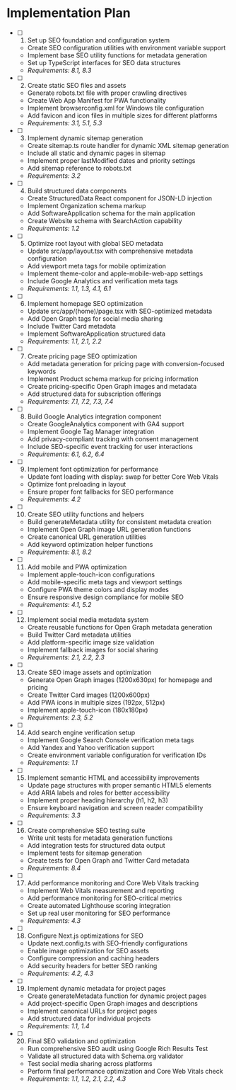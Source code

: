 # Implementation Plan

- [ ] 1. Set up SEO foundation and configuration system
  - Create SEO configuration utilities with environment variable support
  - Implement base SEO utility functions for metadata generation
  - Set up TypeScript interfaces for SEO data structures
  - _Requirements: 8.1, 8.3_

- [ ] 2. Create static SEO files and assets
  - Generate robots.txt file with proper crawling directives
  - Create Web App Manifest for PWA functionality
  - Implement browserconfig.xml for Windows tile configuration
  - Add favicon and icon files in multiple sizes for different platforms
  - _Requirements: 3.1, 5.1, 5.3_

- [ ] 3. Implement dynamic sitemap generation
  - Create sitemap.ts route handler for dynamic XML sitemap generation
  - Include all static and dynamic pages in sitemap
  - Implement proper lastModified dates and priority settings
  - Add sitemap reference to robots.txt
  - _Requirements: 3.2_

- [ ] 4. Build structured data components
  - Create StructuredData React component for JSON-LD injection
  - Implement Organization schema markup
  - Add SoftwareApplication schema for the main application
  - Create Website schema with SearchAction capability
  - _Requirements: 1.2_

- [ ] 5. Optimize root layout with global SEO metadata
  - Update src/app/layout.tsx with comprehensive metadata configuration
  - Add viewport meta tags for mobile optimization
  - Implement theme-color and apple-mobile-web-app settings
  - Include Google Analytics and verification meta tags
  - _Requirements: 1.1, 1.3, 4.1, 6.1_

- [ ] 6. Implement homepage SEO optimization
  - Update src/app/(home)/page.tsx with SEO-optimized metadata
  - Add Open Graph tags for social media sharing
  - Include Twitter Card metadata
  - Implement SoftwareApplication structured data
  - _Requirements: 1.1, 2.1, 2.2_

- [ ] 7. Create pricing page SEO optimization
  - Add metadata generation for pricing page with conversion-focused keywords
  - Implement Product schema markup for pricing information
  - Create pricing-specific Open Graph images and metadata
  - Add structured data for subscription offerings
  - _Requirements: 7.1, 7.2, 7.3, 7.4_

- [ ] 8. Build Google Analytics integration component
  - Create GoogleAnalytics component with GA4 support
  - Implement Google Tag Manager integration
  - Add privacy-compliant tracking with consent management
  - Include SEO-specific event tracking for user interactions
  - _Requirements: 6.1, 6.2, 6.4_

- [ ] 9. Implement font optimization for performance
  - Update font loading with display: swap for better Core Web Vitals
  - Optimize font preloading in layout
  - Ensure proper font fallbacks for SEO performance
  - _Requirements: 4.2_

- [ ] 10. Create SEO utility functions and helpers
  - Build generateMetadata utility for consistent metadata creation
  - Implement Open Graph image URL generation functions
  - Create canonical URL generation utilities
  - Add keyword optimization helper functions
  - _Requirements: 8.1, 8.2_

- [ ] 11. Add mobile and PWA optimization
  - Implement apple-touch-icon configurations
  - Add mobile-specific meta tags and viewport settings
  - Configure PWA theme colors and display modes
  - Ensure responsive design compliance for mobile SEO
  - _Requirements: 4.1, 5.2_

- [ ] 12. Implement social media metadata system
  - Create reusable functions for Open Graph metadata generation
  - Build Twitter Card metadata utilities
  - Add platform-specific image size validation
  - Implement fallback images for social sharing
  - _Requirements: 2.1, 2.2, 2.3_

- [ ] 13. Create SEO image assets and optimization
  - Generate Open Graph images (1200x630px) for homepage and pricing
  - Create Twitter Card images (1200x600px)
  - Add PWA icons in multiple sizes (192px, 512px)
  - Implement apple-touch-icon (180x180px)
  - _Requirements: 2.3, 5.2_

- [ ] 14. Add search engine verification setup
  - Implement Google Search Console verification meta tags
  - Add Yandex and Yahoo verification support
  - Create environment variable configuration for verification IDs
  - _Requirements: 1.1_

- [ ] 15. Implement semantic HTML and accessibility improvements
  - Update page structures with proper semantic HTML5 elements
  - Add ARIA labels and roles for better accessibility
  - Implement proper heading hierarchy (h1, h2, h3)
  - Ensure keyboard navigation and screen reader compatibility
  - _Requirements: 3.3_

- [ ] 16. Create comprehensive SEO testing suite
  - Write unit tests for metadata generation functions
  - Add integration tests for structured data output
  - Implement tests for sitemap generation
  - Create tests for Open Graph and Twitter Card metadata
  - _Requirements: 8.4_

- [ ] 17. Add performance monitoring and Core Web Vitals tracking
  - Implement Web Vitals measurement and reporting
  - Add performance monitoring for SEO-critical metrics
  - Create automated Lighthouse scoring integration
  - Set up real user monitoring for SEO performance
  - _Requirements: 4.3_

- [ ] 18. Configure Next.js optimizations for SEO
  - Update next.config.ts with SEO-friendly configurations
  - Enable image optimization for SEO assets
  - Configure compression and caching headers
  - Add security headers for better SEO ranking
  - _Requirements: 4.2, 4.3_

- [ ] 19. Implement dynamic metadata for project pages
  - Create generateMetadata function for dynamic project pages
  - Add project-specific Open Graph images and descriptions
  - Implement canonical URLs for project pages
  - Add structured data for individual projects
  - _Requirements: 1.1, 1.4_

- [ ] 20. Final SEO validation and optimization
  - Run comprehensive SEO audit using Google Rich Results Test
  - Validate all structured data with Schema.org validator
  - Test social media sharing across platforms
  - Perform final performance optimization and Core Web Vitals check
  - _Requirements: 1.1, 1.2, 2.1, 2.2, 4.3_
